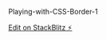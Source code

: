 Playing-with-CSS-Border-1

[Edit on StackBlitz ⚡️](https://stackblitz.com/edit/web-platform-tm6ak1)
